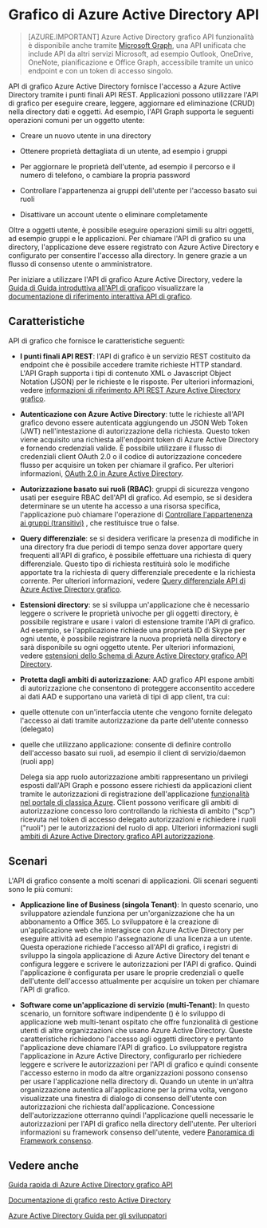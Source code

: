 <properties
   pageTitle="Grafico di Azure Active Directory API | Microsoft Azure"
   description="Una panoramica e Guida introduttiva Guida per l'API di grafico che consente l'accesso a Azure Active Directory tramite i punti finali API REST."
   services="active-directory"
   documentationCenter=""
   authors="PatAltimore"
   manager="mbaldwin"
   editor="mbaldwin" />
<tags
   ms.service="active-directory"
   ms.devlang="na"
   ms.topic="article"
   ms.tgt_pltfrm="na"
   ms.workload="identity"
   ms.date="09/16/2016"
   ms.author="mbaldwin" />

# <a name="azure-active-directory-graph-api"></a>Grafico di Azure Active Directory API

> [AZURE.IMPORTANT] Azure Active Directory grafico API funzionalità è disponibile anche tramite [Microsoft Graph](https://graph.microsoft.io/), una API unificata che include API da altri servizi Microsoft, ad esempio Outlook, OneDrive, OneNote, pianificazione e Office Graph, accessibile tramite un unico endpoint e con un token di accesso singolo.

API di grafico Azure Active Directory fornisce l'accesso a Azure Active Directory tramite i punti finali API REST. Applicazioni possono utilizzare l'API di grafico per eseguire creare, leggere, aggiornare ed eliminazione (CRUD) nella directory dati e oggetti. Ad esempio, l'API Graph supporta le seguenti operazioni comuni per un oggetto utente:

- Creare un nuovo utente in una directory

- Ottenere proprietà dettagliata di un utente, ad esempio i gruppi

- Per aggiornare le proprietà dell'utente, ad esempio il percorso e il numero di telefono, o cambiare la propria password

- Controllare l'appartenenza ai gruppi dell'utente per l'accesso basato sui ruoli

- Disattivare un account utente o eliminare completamente

Oltre a oggetti utente, è possibile eseguire operazioni simili su altri oggetti, ad esempio gruppi e le applicazioni. Per chiamare l'API di grafico su una directory, l'applicazione deve essere registrato con Azure Active Directory e configurato per consentire l'accesso alla directory. In genere grazie a un flusso di consenso utente o amministratore.

Per iniziare a utilizzare l'API di grafico Azure Active Directory, vedere la [Guida di Guida introduttiva all'API di grafico](active-directory-graph-api-quickstart.md)o visualizzare la [documentazione di riferimento interattiva API di grafico](https://msdn.microsoft.com/Library/Azure/Ad/Graph/api/api-catalog).


## <a name="features"></a>Caratteristiche

API di grafico che fornisce le caratteristiche seguenti:

- **I punti finali API REST**: l'API di grafico è un servizio REST costituito da endpoint che è possibile accedere tramite richieste HTTP standard. L'API Graph supporta i tipi di contenuto XML o Javascript Object Notation (JSON) per le richieste e le risposte. Per ulteriori informazioni, vedere [informazioni di riferimento API REST Azure Active Directory grafico](https://msdn.microsoft.com/Library/Azure/Ad/Graph/api/api-catalog).

- **Autenticazione con Azure Active Directory**: tutte le richieste all'API grafico devono essere autenticata aggiungendo un JSON Web Token (JWT) nell'intestazione di autorizzazione della richiesta. Questo token viene acquisito una richiesta all'endpoint token di Azure Active Directory e fornendo credenziali valide. È possibile utilizzare il flusso di credenziali client OAuth 2.0 o il codice di autorizzazione concedere flusso per acquisire un token per chiamare il grafico. Per ulteriori informazioni, [OAuth 2.0 in Azure Active Directory](https://msdn.microsoft.com/library/azure/dn645545.aspx).

- **Autorizzazione basato sui ruoli (RBAC)**: gruppi di sicurezza vengono usati per eseguire RBAC dell'API di grafico. Ad esempio, se si desidera determinare se un utente ha accesso a una risorsa specifica, l'applicazione può chiamare l'operazione di [Controllare l'appartenenza ai gruppi (transitivi)](https://msdn.microsoft.com/Library/Azure/Ad/Graph/api/groups-operations#FunctionsandactionsongroupsCheckmembershipinaspecificgrouptransitive) , che restituisce true o false.

- **Query differenziale**: se si desidera verificare la presenza di modifiche in una directory fra due periodi di tempo senza dover apportare query frequenti all'API di grafico, è possibile effettuare una richiesta di query differenziale. Questo tipo di richiesta restituirà solo le modifiche apportate tra la richiesta di query differenziale precedente e la richiesta corrente. Per ulteriori informazioni, vedere [Query differenziale API di Azure Active Directory grafico](https://msdn.microsoft.com/Library/Azure/Ad/Graph/howto/azure-ad-graph-api-differential-query).

- **Estensioni directory**: se si sviluppa un'applicazione che è necessario leggere o scrivere le proprietà univoche per gli oggetti directory, è possibile registrare e usare i valori di estensione tramite l'API di grafico. Ad esempio, se l'applicazione richiede una proprietà ID di Skype per ogni utente, è possibile registrare la nuova proprietà nella directory e sarà disponibile su ogni oggetto utente. Per ulteriori informazioni, vedere [estensioni dello Schema di Azure Active Directory grafico API Directory](https://msdn.microsoft.com/Library/Azure/Ad/Graph/howto/azure-ad-graph-api-directory-schema-extensions).

- **Protetta dagli ambiti di autorizzazione**: AAD grafico API espone ambiti di autorizzazione che consentono di proteggere acconsentito accedere ai dati AAD e supportano una varietà di tipi di app client, tra cui:
 - quelle ottenute con un'interfaccia utente che vengono fornite delegato l'accesso ai dati tramite autorizzazione da parte dell'utente connesso (delegato)
  - quelle che utilizzano applicazione: consente di definire controllo dell'accesso basato sui ruoli, ad esempio il client di servizio/daemon (ruoli app)

    Delega sia app ruolo autorizzazione ambiti rappresentano un privilegi esposti dall'API Graph e possono essere richiesti da applicazioni client tramite le autorizzazioni di registrazione dell'applicazione [funzionalità nel portale di classica Azure](https://manage.windowsazure.com). Client possono verificare gli ambiti di autorizzazione concesso loro controllando la richiesta di ambito ("scp") ricevuta nel token di accesso delegato autorizzazioni e richiedere i ruoli ("ruoli") per le autorizzazioni del ruolo di app. Ulteriori informazioni sugli [ambiti di Azure Active Directory grafico API autorizzazione](https://msdn.microsoft.com/Library/Azure/Ad/Graph/howto/azure-ad-graph-api-permission-scopes).


## <a name="scenarios"></a>Scenari

L'API di grafico consente a molti scenari di applicazioni. Gli scenari seguenti sono le più comuni:

- **Applicazione line of Business (singola Tenant)**: In questo scenario, uno sviluppatore aziendale funziona per un'organizzazione che ha un abbonamento a Office 365. Lo sviluppatore è la creazione di un'applicazione web che interagisce con Azure Active Directory per eseguire attività ad esempio l'assegnazione di una licenza a un utente. Questa operazione richiede l'accesso all'API di grafico, i registri di sviluppo la singola applicazione di Azure Active Directory del tenant e configura leggere e scrivere le autorizzazioni per l'API di grafico. Quindi l'applicazione è configurata per usare le proprie credenziali o quelle dell'utente dell'accesso attualmente per acquisire un token per chiamare l'API di grafico.

- **Software come un'applicazione di servizio (multi-Tenant)**: In questo scenario, un fornitore software indipendente () è lo sviluppo di applicazione web multi-tenant ospitato che offre funzionalità di gestione utenti di altre organizzazioni che usano Azure Active Directory. Queste caratteristiche richiedono l'accesso agli oggetti directory e pertanto l'applicazione deve chiamare l'API di grafico. Lo sviluppatore registra l'applicazione in Azure Active Directory, configurarlo per richiedere leggere e scrivere le autorizzazioni per l'API di grafico e quindi consente l'accesso esterno in modo da altre organizzazioni possono consenso per usare l'applicazione nella directory di. Quando un utente in un'altra organizzazione autentica all'applicazione per la prima volta, vengono visualizzate una finestra di dialogo di consenso dell'utente con autorizzazioni che richiesta dall'applicazione.  Concessione dell'autorizzazione otterranno quindi l'applicazione quelli necessarie le autorizzazioni per l'API di grafico nella directory dell'utente. Per ulteriori informazioni su framework consenso dell'utente, vedere [Panoramica di Framework consenso](active-directory-integrating-applications.md).

## <a name="see-also"></a>Vedere anche

[Guida rapida di Azure Active Directory grafico API](active-directory-graph-api-quickstart.md)

[Documentazione di grafico resto Active Directory](https://msdn.microsoft.com/Library/Azure/Ad/Graph/api/api-catalog)

[Azure Active Directory Guida per gli sviluppatori](active-directory-developers-guide.md)
